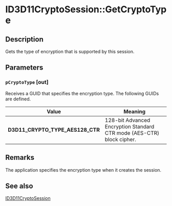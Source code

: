 # ID3D11CryptoSession::GetCryptoType

## Description

Gets the type of encryption that is supported by this session.

## Parameters

### `pCryptoType` [out]

Receives a GUID that specifies the encryption type. The following GUIDs are defined.

| Value | Meaning |
| --- | --- |
| **D3D11_CRYPTO_TYPE_AES128_CTR** | 128-bit Advanced Encryption Standard CTR mode (AES-CTR) block cipher. |

## Remarks

The application specifies the encryption type when it creates the session.

## See also

[ID3D11CryptoSession](https://learn.microsoft.com/windows/desktop/api/d3d11/nn-d3d11-id3d11cryptosession)